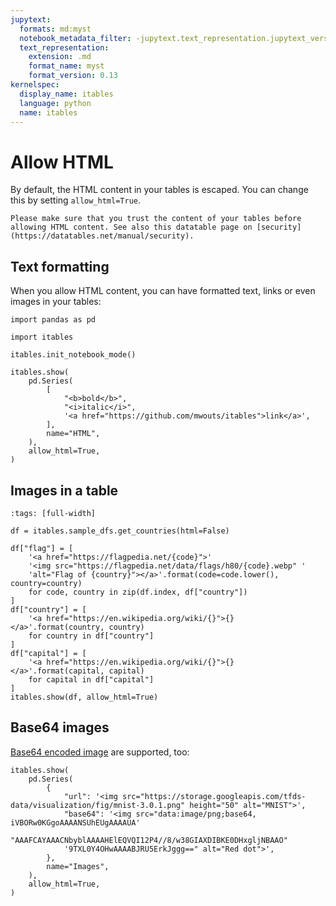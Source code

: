 ```yaml
---
jupytext:
  formats: md:myst
  notebook_metadata_filter: -jupytext.text_representation.jupytext_version
  text_representation:
    extension: .md
    format_name: myst
    format_version: 0.13
kernelspec:
  display_name: itables
  language: python
  name: itables
---
```


# Allow HTML

By default, the HTML content in your tables is escaped. You can change this by setting `allow_html=True`.

```{warning}
Please make sure that you trust the content of your tables before allowing HTML content. See also this datatable page on [security](https://datatables.net/manual/security).
```

## Text formatting

When you allow HTML content, you can have formatted text,
links or even images in your tables:

```{code-cell} ipython3
import pandas as pd

import itables

itables.init_notebook_mode()

itables.show(
    pd.Series(
        [
            "<b>bold</b>",
            "<i>italic</i>",
            '<a href="https://github.com/mwouts/itables">link</a>',
        ],
        name="HTML",
    ),
    allow_html=True,
)
```

## Images in a table

```{code-cell} ipython3
:tags: [full-width]

df = itables.sample_dfs.get_countries(html=False)

df["flag"] = [
    '<a href="https://flagpedia.net/{code}">'
    '<img src="https://flagpedia.net/data/flags/h80/{code}.webp" '
    'alt="Flag of {country}"></a>'.format(code=code.lower(), country=country)
    for code, country in zip(df.index, df["country"])
]
df["country"] = [
    '<a href="https://en.wikipedia.org/wiki/{}">{}</a>'.format(country, country)
    for country in df["country"]
]
df["capital"] = [
    '<a href="https://en.wikipedia.org/wiki/{}">{}</a>'.format(capital, capital)
    for capital in df["capital"]
]
itables.show(df, allow_html=True)
```

## Base64 images

[Base64 encoded image](https://stackoverflow.com/a/8499716/9817073) are supported, too:

```{code-cell} ipython3
itables.show(
    pd.Series(
        {
            "url": '<img src="https://storage.googleapis.com/tfds-data/visualization/fig/mnist-3.0.1.png" height="50" alt="MNIST">',
            "base64": '<img src="data:image/png;base64, iVBORw0KGgoAAAANSUhEUgAAAAUA'
            "AAAFCAYAAACNbyblAAAAHElEQVQI12P4//8/w38GIAXDIBKE0DHxgljNBAAO"
            '9TXL0Y4OHwAAAABJRU5ErkJggg==" alt="Red dot">',
        },
        name="Images",
    ),
    allow_html=True,
)
```
